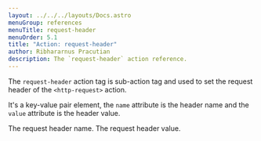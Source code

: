 ```yaml
---
layout: ../../../layouts/Docs.astro
menuGroup: references
menuTitle: request-header
menuOrder: 5.1
title: "Action: request-header"
author: Ribhararnus Pracutian
description: The `request-header` action reference.
---
```


The `request-header` action tag is sub-action tag and used to set the request header of the <anchor-link href="/references/actions/http-request">`<http-request>`</anchor-link> action.

It's a key-value pair element, the `name` attribute is the header name and the `value` attribute is the header value.

<ref-section title="Attributes">
  <ref-item-def name="name">
    The request header name.
  </ref-item-def>
  <ref-item-def name="value">
    The request header value.
  </ref-item-def>
</ref-section>
